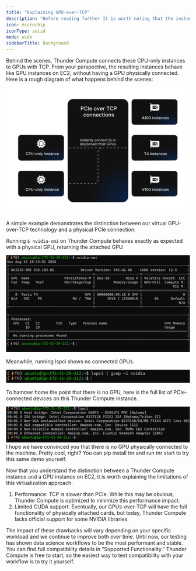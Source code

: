 ```yaml
---
title: "Explaining GPU-over-TCP"
description: "Before reading further It is worth noting that the instances you interact with through Thunder Compute are at their core on-demand CPU-only instances, exactly like you would find on AWS, GCP, or Azure. Intuitively, the CPU-only instances you interact with on Thunder Compute have all of the functionality of EC2 instances. In fact, many of them are EC2 instances."
icon: microchip
iconType: solid
mode: wide
sidebarTitle: Background
---
```


Behind the scenes, Thunder Compute connects these CPU-only instances to GPUs with TCP. From your perspective, the resulting instances behave like GPU instances on EC2, without having a GPU physically connected. Here is a rough diagram of what happens behind the scenes:

<Frame>
  <img src="/images/66ccd2ce082c56b70ca4ea25_Infographic design PCIE TCP-02 (1).png" />
</Frame>

A simple example demonstrates the distinction between our virtual GPU-over-TCP technology and a physical PCIe connection:

Running `$ nvidia-smi` on Thunder Compute behaves exactly as expected with a physical GPU, returning the attached GPU

<Frame>
  <img src="/images/66c8df7cb8df2ed091a44867_Screenshot 2024-08-18 111525.png" />
</Frame>

Meanwhile, running lspci shows no connected GPUs.

<Frame>
  <img src="/images/66c900e7f603ea2370f30818_Screenshot 2024-08-18 111632.png" />
</Frame>

To hammer home the point that there is no GPU, here is the full list of PCIe-connected devices on this Thunder Compute instance.

<Frame>
  <img src="/images/66c8dfa65b9cbccf9b43bf9f_Screenshot 2024-08-18 111703.png" />
</Frame>
I hope we have convinced you that there is no GPU physically connected to the machine.
Pretty cool, right? You can pip install tnr and run tnr start to try this same demo
yourself.

Now that you understand the distinction between a Thunder Compute instance and a GPU instance on EC2, it is worth explaining the limitations of this virtualization approach.

1.  Performance: TCP is slower than PCIe. While this may be obvious, Thunder Compute is optimized to minimize this performance impact.
2.  Limited CUDA support: Eventually, our GPUs-over-TCP will have the full functionality of physically attached cards, but today, Thunder Compute lacks official support for some NVIDIA libraries.

The impact of these drawbacks will vary depending on your specific workload and we continue to improve both over time. Until now, our testing has shown data science workflows to be the most performant and stable. You can find full compatibility details in “Supported Functionality.” Thunder Compute is free to start, so the easiest way to test compatibility with your workflow is to try it yourself.
